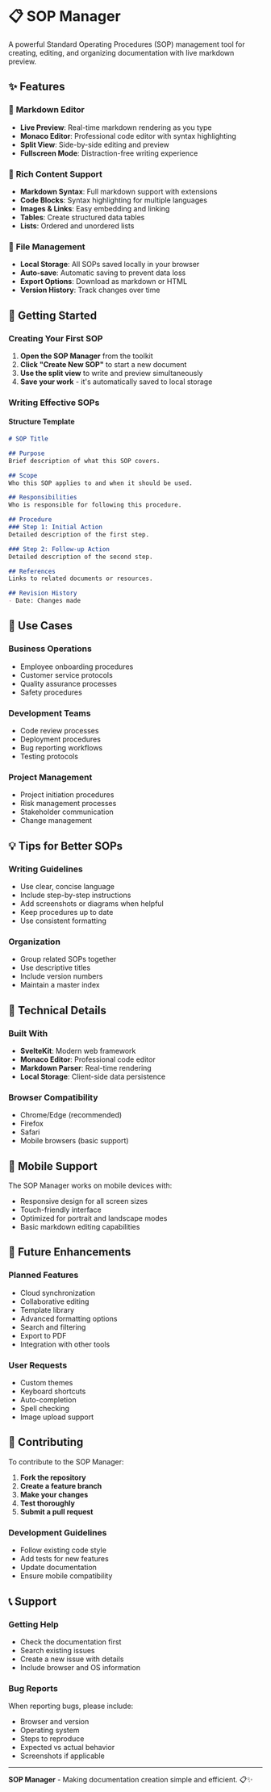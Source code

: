 # 📋 SOP Manager

A powerful Standard Operating Procedures (SOP) management tool for creating, editing, and organizing documentation with live markdown preview.

## ✨ Features

### 📝 **Markdown Editor**
- **Live Preview**: Real-time markdown rendering as you type
- **Monaco Editor**: Professional code editor with syntax highlighting
- **Split View**: Side-by-side editing and preview
- **Fullscreen Mode**: Distraction-free writing experience

### 🎨 **Rich Content Support**
- **Markdown Syntax**: Full markdown support with extensions
- **Code Blocks**: Syntax highlighting for multiple languages
- **Images & Links**: Easy embedding and linking
- **Tables**: Create structured data tables
- **Lists**: Ordered and unordered lists

### 📁 **File Management**
- **Local Storage**: All SOPs saved locally in your browser
- **Auto-save**: Automatic saving to prevent data loss
- **Export Options**: Download as markdown or HTML
- **Version History**: Track changes over time

## 🚀 Getting Started

### Creating Your First SOP

1. **Open the SOP Manager** from the toolkit
2. **Click "Create New SOP"** to start a new document
3. **Use the split view** to write and preview simultaneously
4. **Save your work** - it's automatically saved to local storage

### Writing Effective SOPs

#### Structure Template
```markdown
# SOP Title

## Purpose
Brief description of what this SOP covers.

## Scope
Who this SOP applies to and when it should be used.

## Responsibilities
Who is responsible for following this procedure.

## Procedure
### Step 1: Initial Action
Detailed description of the first step.

### Step 2: Follow-up Action
Detailed description of the second step.

## References
Links to related documents or resources.

## Revision History
- Date: Changes made
```

## 🎯 Use Cases

### **Business Operations**
- Employee onboarding procedures
- Customer service protocols
- Quality assurance processes
- Safety procedures

### **Development Teams**
- Code review processes
- Deployment procedures
- Bug reporting workflows
- Testing protocols

### **Project Management**
- Project initiation procedures
- Risk management processes
- Stakeholder communication
- Change management

## 💡 Tips for Better SOPs

### **Writing Guidelines**
- Use clear, concise language
- Include step-by-step instructions
- Add screenshots or diagrams when helpful
- Keep procedures up to date
- Use consistent formatting

### **Organization**
- Group related SOPs together
- Use descriptive titles
- Include version numbers
- Maintain a master index

## 🔧 Technical Details

### **Built With**
- **SvelteKit**: Modern web framework
- **Monaco Editor**: Professional code editor
- **Markdown Parser**: Real-time rendering
- **Local Storage**: Client-side data persistence

### **Browser Compatibility**
- Chrome/Edge (recommended)
- Firefox
- Safari
- Mobile browsers (basic support)

## 📱 Mobile Support

The SOP Manager works on mobile devices with:
- Responsive design for all screen sizes
- Touch-friendly interface
- Optimized for portrait and landscape modes
- Basic markdown editing capabilities

## 🔄 Future Enhancements

### **Planned Features**
- Cloud synchronization
- Collaborative editing
- Template library
- Advanced formatting options
- Search and filtering
- Export to PDF
- Integration with other tools

### **User Requests**
- Custom themes
- Keyboard shortcuts
- Auto-completion
- Spell checking
- Image upload support

## 🤝 Contributing

To contribute to the SOP Manager:

1. **Fork the repository**
2. **Create a feature branch**
3. **Make your changes**
4. **Test thoroughly**
5. **Submit a pull request**

### **Development Guidelines**
- Follow existing code style
- Add tests for new features
- Update documentation
- Ensure mobile compatibility

## 📞 Support

### **Getting Help**
- Check the documentation first
- Search existing issues
- Create a new issue with details
- Include browser and OS information

### **Bug Reports**
When reporting bugs, please include:
- Browser and version
- Operating system
- Steps to reproduce
- Expected vs actual behavior
- Screenshots if applicable

---

**SOP Manager** - Making documentation creation simple and efficient. 📋✨
